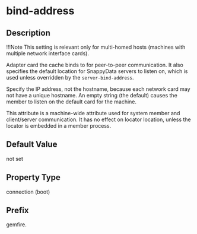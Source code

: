 # bind-address


## Description

!!!Note 
	This setting is relevant only for multi-homed hosts (machines with multiple network interface cards). 

Adapter card the cache binds to for peer-to-peer communication. It also specifies the default location for SnappyData servers to listen on, which is used unless overridden by the `server-bind-address`.

Specify the IP address, not the hostname, because each network card may not have a unique hostname. An empty string (the default) causes the member to listen on the default card for the machine.

This attribute is a machine-wide attribute used for system member and client/server communication. It has no effect on locator location, unless the locator is embedded in a member process.

## Default Value

not set

## Property Type

connection (boot)

## Prefix

gemfire.
